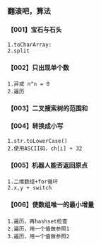 ### 翻滚吧，算法

#### 【001】宝石与石头
    1.toCharArray:
    2.split

#### 【002】只出现单个数
    1.异或 n^n = 0
    2.遍历

#### 【003】二叉搜索树的范围和

#### 【004】转换成小写
    1.str.toLowerCase()
    2.使用ASCII码，ch[i] + 32

#### 【005】机器人能否返回原点
    1.二维数组+for循环
    2.x,y + switch
    
#### 【006】使数组唯一的最小增量
    1.遍历，再hashset检查
    2.遍历，用一个值做参照1
    3.遍历，用一个值做参照2











